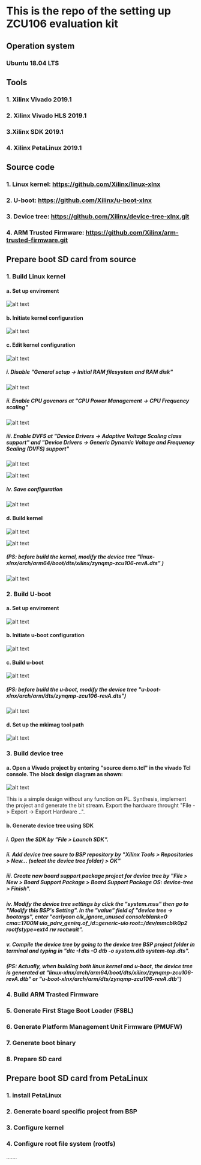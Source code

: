 # This is the repo of the setting up ZCU106 evaluation kit

## Operation system

### Ubuntu 18.04 LTS

## Tools
### 1. Xilinx Vivado 2019.1

### 2. Xilinx Vivado HLS 2019.1

### 3.Xilinx SDK 2019.1

### 4. Xilinx PetaLinux 2019.1

## Source code

### 1. Linux kernel: https://github.com/Xilinx/linux-xlnx

### 2. U-boot: https://github.com/Xilinx/u-boot-xlnx

### 3. Device tree: https://github.com/Xilinx/device-tree-xlnx.git

### 4. ARM Trusted Firmware: https://github.com/Xilinx/arm-trusted-firmware.git

## Prepare boot SD card from source

### 1. Build Linux kernel

#### a. Set up enviroment

![alt text](https://github.com/wincle626/ZCU106_Setup/blob/master/pics/Screenshot%20from%202019-09-09%2010-15-12.png)

#### b. Initiate kernel configuration

![alt text](https://github.com/wincle626/ZCU106_Setup/blob/master/pics/Screenshot%20from%202019-09-09%2010-19-29.png)

#### c. Edit kernel configuration

![alt text](https://github.com/wincle626/ZCU106_Setup/blob/master/pics/Screenshot%20from%202019-09-09%2010-22-17.png)

##### i. Disable "General setup -> Initial RAM filesystem and RAM disk"

![alt text](https://github.com/wincle626/ZCU106_Setup/blob/master/pics/Screenshot%20from%202019-09-09%2010-26-03.png)

##### ii. Enable CPU govenors at "CPU Power Management -> CPU Frequency scaling"

![alt text](https://github.com/wincle626/ZCU106_Setup/blob/master/pics/Screenshot%20from%202019-09-09%2010-34-36.png)

##### iii. Enable DVFS at "Device Drivers -> Adaptive Voltage Scaling class support" and "Device Drivers -> Generic Dynamic Voltage and Frequency Scaling (DVFS) support"

![alt text](https://github.com/wincle626/ZCU106_Setup/blob/master/pics/Screenshot%20from%202019-09-09%2010-35-34.png)

![alt text](https://github.com/wincle626/ZCU106_Setup/blob/master/pics/Screenshot%20from%202019-09-09%2010-35-58.png)

##### iv. Save configuration
![alt text](https://github.com/wincle626/ZCU106_Setup/blob/master/pics/Screenshot%20from%202019-09-09%2010-42-40.png)

#### d. Build kernel

![alt text](https://github.com/wincle626/ZCU106_Setup/blob/master/pics/Screenshot%20from%202019-09-09%2010-44-25.png)

![alt text](https://github.com/wincle626/ZCU106_Setup/blob/master/pics/Screenshot%20from%202019-09-09%2010-46-21.png)

##### (PS: before build the kernel, modify the device tree "linux-xlnx/arch/arm64/boot/dts/xilinx/zynqmp-zcu106-revA.dts" )

![alt text](https://github.com/wincle626/ZCU106_Setup/blob/master/pics/Screenshot%20from%202019-09-09%2010-49-07.png)

### 2. Build U-boot

#### a. Set up enviroment

![alt text](https://github.com/wincle626/ZCU106_Setup/blob/master/pics/Screenshot%20from%202019-09-09%2010-56-44.png)

#### b. Initiate u-boot configuration

![alt text](https://github.com/wincle626/ZCU106_Setup/blob/master/pics/Screenshot%20from%202019-09-09%2011-04-46.png)

#### c. Build u-boot

![alt text](https://github.com/wincle626/ZCU106_Setup/blob/master/pics/Screenshot%20from%202019-09-09%2011-04-14.png)

##### (PS: before build the u-boot, modify the device tree "u-boot-xlnx/arch/arm/dts/zynqmp-zcu106-revA.dts")

![alt text](https://github.com/wincle626/ZCU106_Setup/blob/master/pics/Screenshot%20from%202019-09-09%2010-49-07.png)

#### d. Set up the mkimag tool path

![alt text](https://github.com/wincle626/ZCU106_Setup/blob/master/pics/Screenshot%20from%202019-09-09%2011-09-38.png)

### 3. Build device tree

#### a. Open a Vivado project by entering "source demo.tcl" in the vivado Tcl console. The block design diagram as shown:

![alt text](https://github.com/wincle626/ZCU106_Setup/blob/master/pics/Screenshot%20from%202019-09-09%2011-23-22.png)

This is a simple design without any function on PL. Synthesis, implement the project and generate the bit stream. Export the hardware throught "File -> Export -> Export Hardware ..".

#### b. Generate device tree using SDK

##### i. Open the SDK by "File > Launch SDK".

##### ii. Add device tree soure to BSP repository by "Xilinx Tools > Repositories > New... (select the device tree folder) > OK"

##### iii. Create new board support package project for device tree by "File > New > Board Support Package > Board Support Package OS: device-tree > Finish".

##### iv. Modify the device tree settings by click the "system.mss" then go to "Modify this BSP's Setting". In the "value" field of "device tree -> bootargs", enter "earlycon clk_ignore_unused consoleblank=0 cma=1700M uio_pdrv_genirq.of_id=generic-uio root=/dev/mmcblk0p2 rootfstype=ext4 rw rootwait". 

##### v. Compile the device tree by going to the device tree BSP project folder in terminal and typing in "dtc -I dts -O dtb -o system.dtb system-top.dts".

##### (PS: Actually, when building both linus kernel and u-boot, the device tree is generated at "linux-xlnx/arch/arm64/boot/dts/xilinx/zynqmp-zcu106-revA.dtb" or "u-boot-xlnx/arch/arm/dts/zynqmp-zcu106-revA.dtb")

### 4. Build ARM Trasted Firmware

### 5. Generate First Stage Boot Loader (FSBL)

### 6. Generate Platform Management Unit Firmware (PMUFW)

### 7. Generate boot binary

### 8. Prepare SD card

## Prepare boot SD card from PetaLinux 

### 1. install PetaLinux 

### 2. Generate board specific project from BSP

### 3. Configure kernel

### 4. Configure root file system (rootfs)


.......
